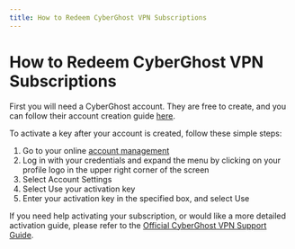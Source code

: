 ```yaml
---
title: How to Redeem CyberGhost VPN Subscriptions
---
```


# How to Redeem CyberGhost VPN Subscriptions

First you will need a CyberGhost account. They are free to create, and you can follow their account creation guide [here](https://support.cyberghostvpn.com/hc/en-us/articles/5382058040988-How-to-create-a-CyberGhost-Account).

To activate a key after your account is created, follow these simple steps:

1. Go to your online [account management](https://my.cyberghostvpn.com/en_US/login)
2. Log in with your credentials and expand the menu by clicking on your profile logo in the upper right corner of the screen
3. Select Account Settings
4. Select Use your activation key
5. Enter your activation key in the specified box, and select Use

If you need help activating your subscription, or would like a more detailed activation guide, please refer to the [Official CyberGhost VPN Support Guide](https://support.cyberghostvpn.com/hc/en-us/articles/360017320500-How-do-I-activate-a-prepaid-or-promotion-key-).
